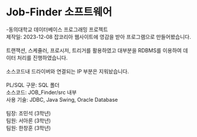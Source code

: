 # Job-Finder 소프트웨어

-동의대학교 데이터베이스 프로그래밍 프로젝트<br>
제작일: 2023-12-08
잡코리아 웹사이트에 영감을 받아 프로그램으로 만들어봤습니다.<br>
<br>
트랜잭션, 스케쥴러, 프로시저, 트리거를 활용하였고 대부분을 RDBMS를 이용하여 데이터 처리를 진행하였습니다.<br>
<br>
소스코드내 드라이버와 연결되는 IP 부분은 지워놨습니다.<br>
<br>
PL/SQL 구문: SQL 폴더<br>
소스코드: JOB_Finder/src 내부<br>
사용 기술: JDBC, Java Swing, Oracle Database<br>
<br>
팀장: 조민석 (3학년)<br>
팀원: 서아론 (3학년)<br>
팀원: 한창훈 (3학년)<br>
